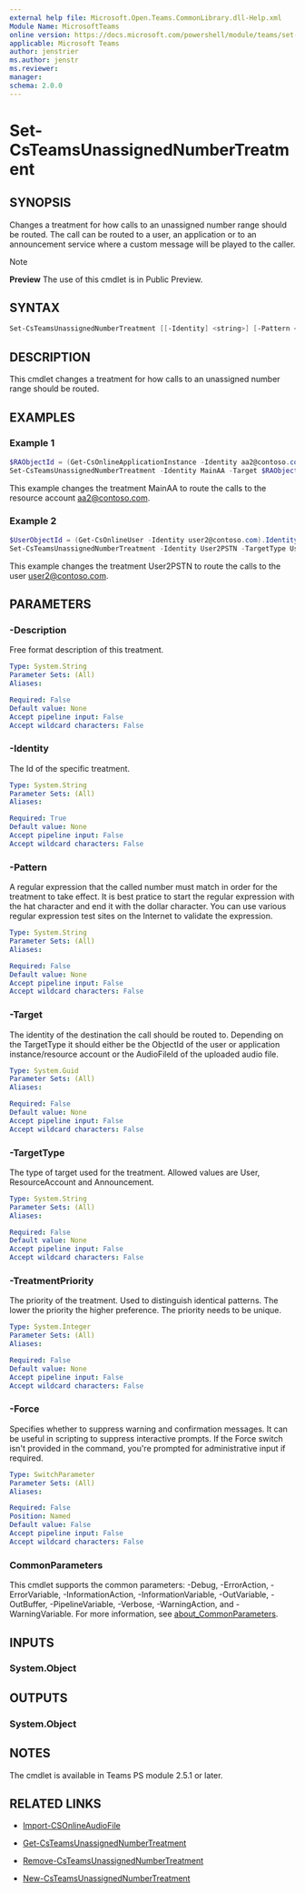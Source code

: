 ```yaml
---
external help file: Microsoft.Open.Teams.CommonLibrary.dll-Help.xml
Module Name: MicrosoftTeams
online version: https://docs.microsoft.com/powershell/module/teams/set-csteamsunassignednumbertreatment
applicable: Microsoft Teams
author: jenstrier
ms.author: jenstr
ms.reviewer: 
manager:
schema: 2.0.0
---
```


# Set-CsTeamsUnassignedNumberTreatment

## SYNOPSIS
Changes a treatment for how calls to an unassigned number range should be routed. The call can be routed to a user, an application or to an announcement service where a custom message will be played to the caller.

> [!NOTE]
> **Preview** The use of this cmdlet is in Public Preview.
  
## SYNTAX

```powershell
Set-CsTeamsUnassignedNumberTreatment [[-Identity] <string>] [-Pattern <string>] [-TargetType <User | ResourceAccount | Announcement>] [-Target <GUID>] [-TreatmentPriority <integer>] [-Description <string>] [-Force] [-Instance <Object>] [-WhatIf]  [-Confirm] <CommonParameters>]
```

## DESCRIPTION
This cmdlet changes a treatment for how calls to an unassigned number range should be routed.

## EXAMPLES

### Example 1
```powershell
$RAObjectId = (Get-CsOnlineApplicationInstance -Identity aa2@contoso.com).ObjectId
Set-CsTeamsUnassignedNumberTreatment -Identity MainAA -Target $RAObjectId
```
This example changes the treatment MainAA to route the calls to the resource account aa2@contoso.com.

### Example 2
```powershell
$UserObjectId = (Get-CsOnlineUser -Identity user2@contoso.com).Identity
Set-CsTeamsUnassignedNumberTreatment -Identity User2PSTN -TargetType User -Target $UserObjectId
```
This example changes the treatment User2PSTN to route the calls to the user user2@contoso.com.


## PARAMETERS

### -Description
Free format description of this treatment.

```yaml
Type: System.String
Parameter Sets: (All)
Aliases:

Required: False
Default value: None
Accept pipeline input: False
Accept wildcard characters: False
```

### -Identity
The Id of the specific treatment.


```yaml
Type: System.String
Parameter Sets: (All)
Aliases:

Required: True
Default value: None
Accept pipeline input: False
Accept wildcard characters: False
```

### -Pattern
A regular expression that the called number must match in order for the treatment to take effect. It is best pratice to start the regular expression with the hat character and end it with the dollar character.
You can use various regular expression test sites on the Internet to validate the expression.

```yaml
Type: System.String
Parameter Sets: (All)
Aliases:

Required: False
Default value: None
Accept pipeline input: False
Accept wildcard characters: False
```

### -Target
The identity of the destination the call should be routed to. Depending on the TargetType it should either be the ObjectId of the user or application instance/resource account or the AudioFileId of the uploaded audio file.

```yaml
Type: System.Guid
Parameter Sets: (All)
Aliases:

Required: False
Default value: None
Accept pipeline input: False
Accept wildcard characters: False
```

### -TargetType
The type of target used for the treatment. Allowed values are User, ResourceAccount and Announcement.

```yaml
Type: System.String
Parameter Sets: (All)
Aliases:

Required: False
Default value: None
Accept pipeline input: False
Accept wildcard characters: False
```

### -TreatmentPriority
The priority of the treatment. Used to distinguish identical patterns. The lower the priority the higher preference. The priority needs to be unique.

```yaml
Type: System.Integer
Parameter Sets: (All)
Aliases:

Required: False
Default value: None
Accept pipeline input: False
Accept wildcard characters: False
```

### -Force
Specifies whether to suppress warning and confirmation messages. It can be useful in scripting to suppress interactive prompts. If the Force switch isn't provided in the command, you're prompted for administrative input if required.

```yaml
Type: SwitchParameter
Parameter Sets: (All)
Aliases:

Required: False
Position: Named
Default value: False
Accept pipeline input: False
Accept wildcard characters: False
```

### CommonParameters
This cmdlet supports the common parameters: -Debug, -ErrorAction, -ErrorVariable, -InformationAction, -InformationVariable, -OutVariable, -OutBuffer, -PipelineVariable, -Verbose, -WarningAction, and -WarningVariable. For more information, see [about_CommonParameters](https://go.microsoft.com/fwlink/?LinkID=113216).

## INPUTS

### System.Object

## OUTPUTS

### System.Object

## NOTES
The cmdlet is available in Teams PS module 2.5.1 or later.

## RELATED LINKS
- [Import-CSOnlineAudioFile](https://docs.microsoft.com/powershell/module/skype/import-csonlineaudiofile)

- [Get-CsTeamsUnassignedNumberTreatment](Get-CsTeamsUnassignedNumberTreatment.md)
- [Remove-CsTeamsUnassignedNumberTreatment](Remove-CsTeamsUnassignedNumberTreatment.md)
- [New-CsTeamsUnassignedNumberTreatment](New-CsTeamsUnassignedNumberTreatment.md)
